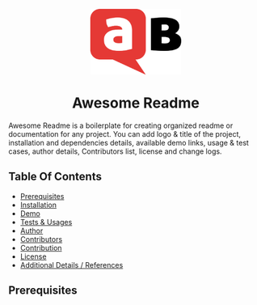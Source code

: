 <p align="center">
    <a href="https://www.askbuddie.com">
        <img src="ask-buddie-icon.png" align="center" width="180px" height="130px" alt="askbuddie-icon"/>
    </a>
</p>

<h1 align="center"> Awesome Readme </h1>

Awesome Readme is a boilerplate for creating organized readme or documentation for any project. You can add logo & title of the project, installation and dependencies details, available demo links, usage & test cases, author details, Contributors list, license and change logs.

## Table Of Contents
 - [Prerequisites](#prerequisites)
 - [Installation](#installation)
 - [Demo](#demo)
 - [Tests & Usages](#testusages)
 - [Author](#author)
 - [Contributors](#contributors)
 - [Contribution](#contribution)
 - [License](#license)
 - [Additional Details / References](#additional)
 
 ## Prerequisites
